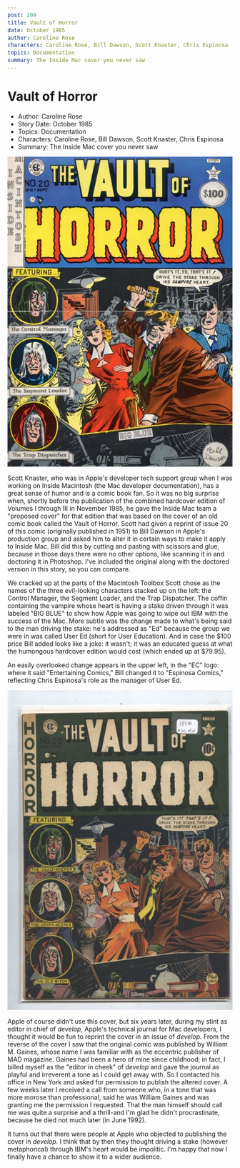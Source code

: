 ```yaml
---
post: 209
title: Vault of Horror
date: October 1985
author: Caroline Rose
characters: Caroline Rose, Bill Dawson, Scott Knaster, Chris Espinosa
topics: Documentation
summary: The Inside Mac cover you never saw
---
```


# Vault of Horror
* Author: Caroline Rose
* Story Date: October 1985
* Topics: Documentation
* Characters: Caroline Rose, Bill Dawson, Scott Knaster, Chris Espinosa
* Summary: The Inside Mac cover you never saw

![Proposed Inside Mac Cover(Click to Enlarge)](images/Macintosh/VaultOfHorror.jpg) 

    
Scott Knaster, who was in Apple's developer tech support group when I was working on Inside Macintosh (the Mac developer documentation), has a great sense of humor and is a comic book fan. So it was no big surprise when, shortly before the publication of the combined hardcover edition of Volumes I through III in November 1985, he gave the Inside Mac team a "proposed cover" for that edition that was based on the cover of an old comic book called the Vault of Horror. Scott had given a reprint of issue 20 of this comic (originally published in 1951) to Bill Dawson in Apple's production group and asked him to alter it in certain ways to make it apply to Inside Mac. Bill did this by cutting and pasting with scissors and glue, because in those days there were no other options, like scanning it in and doctoring it in Photoshop. I've included the original along with the doctored version in this story, so you can compare.


We cracked up at the parts of the Macintosh Toolbox Scott chose as the names of the three evil-looking characters stacked up on the left: the Control Manager, the Segment Loader, and the Trap Dispatcher. The coffin containing the vampire whose heart is having a stake driven through it was labeled "BIG BLUE" to show how Apple was going to wipe out IBM with the success of the Mac. More subtle was the change made to what's being said to the man driving the stake: he's addressed as "Ed" because the group we were in was called User Ed (short for User Education). And in case the $100 price Bill added looks like a joke: it wasn't; it was an educated guess at what the humongous hardcover edition would cost (which ended up at $79.95).

An easily overlooked change appears in the upper left, in the "EC" logo: where it said "Entertaining Comics," Bill changed it to "Espinosa Comics," reflecting Chris Espinosa's role as the manager of User Ed.

 ![](images/Macintosh/original_voh.jpg)

Apple of course didn't use this cover, but six years later, during my stint as editor in chief of *develop,* Apple's technical journal for Mac developers, I thought it would be fun to reprint the cover in an issue of *develop.* From the reverse of the cover I saw that the original comic was published by William M. Gaines, whose name I was familiar with as the eccentric publisher of MAD magazine. Gaines had been a hero of mine since childhood; in fact, I billed myself as the "editor in cheek" of *develop* and gave the journal as playful and irreverent a tone as I could get away with. So I contacted his office in New York and asked for permission to publish the altered cover. A few weeks later I received a call from someone who, in a tone that was more morose than professional, said he was William Gaines and was granting me the permission I requested. That the man himself should call me was quite a surprise and a thrill-and I'm glad he didn't procrastinate, because he died not much later (in June 1992).

It turns out that there were people at Apple who objected to publishing the cover in *develop.* I think that by then they thought driving a stake (however metaphorical) through IBM's heart would be impolitic. I'm happy that now I finally have a chance to show it to a wider audience.

